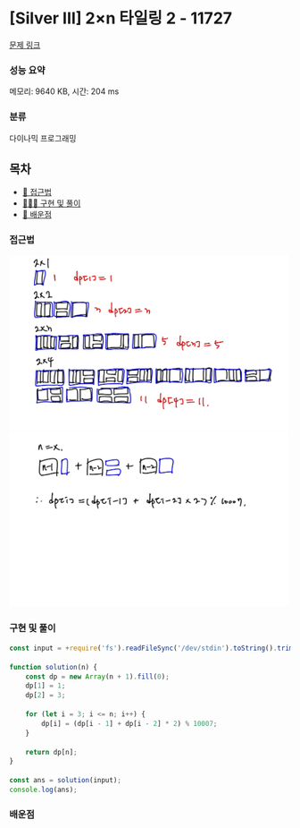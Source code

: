 # [Silver III] 2×n 타일링 2 - 11727

[문제 링크](https://www.acmicpc.net/problem/11727)

### 성능 요약

메모리: 9640 KB, 시간: 204 ms

### 분류

다이나믹 프로그래밍

## 목차

-   [🤔 접근법](#접근법)
-   [👨🏻‍💻 구현 및 풀이](#구현-및-풀이)
-   [🫢 배운점](#배운점)

### 접근법

<img src="./src/11727(2).jpg" style="width: 500px">
<img src="./src/11727.jpg" style="width: 500px">

### 구현 및 풀이

```javascript
const input = +require('fs').readFileSync('/dev/stdin').toString().trim();

function solution(n) {
    const dp = new Array(n + 1).fill(0);
    dp[1] = 1;
    dp[2] = 3;

    for (let i = 3; i <= n; i++) {
        dp[i] = (dp[i - 1] + dp[i - 2] * 2) % 10007;
    }

    return dp[n];
}

const ans = solution(input);
console.log(ans);
```

### 배운점
